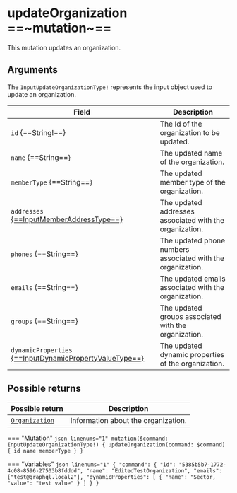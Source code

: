 # updateOrganization ==~mutation~==

This mutation updates an organization.

## Arguments

The `InputUpdateOrganizationType!` represents the input object used to update an organization.

| Field                                                                                                 | Description                                               |
|-------------------------------------------------------------------------------------------------------|-----------------------------------------------------------|
| `id` {==String!==}                                                                                    | The Id of the organization to be updated.                 |
| `name` {==String==}                                                                                   | The updated name of the organization.                     |
| `memberType` {==String==}                                                                             | The updated member type of the organization.              |
| `addresses` [{==InputMemberAddressType==}](../Objects/InputMemberAddressType.md)                      | The updated addresses associated with the organization.   |
| `phones` {==String==}                                                                                 | The updated phone numbers associated with the organization.|
| `emails` {==String==}                                                                                 | The updated emails associated with the organization.       |
| `groups` {==String==}                                                                                 | The updated groups associated with the organization.       |
| `dynamicProperties` [{==InputDynamicPropertyValueType==}](../Objects/InputDynamicPropertyValueType.md)| The updated dynamic properties of the organization.        |


## Possible returns

| Possible return                                          	| Description                         	|
|---------------------------------------------------------	|--------------------------------------	|
| [`Organization`](../Objects/OrganizationType.md)          | Information about the organization.  	|


=== "Mutation"
    ```json linenums="1"
    mutation($command: InputUpdateOrganizationType!) {
    updateOrganization(command: $command) {
        id
        name
        memberType
    }
    }
    ```

=== "Variables"
    ```json linenums="1"
    {
    "command": {
        "id": "5385b5b7-1772-4c08-8596-27503b8fdddd",
        "name": "EditedTestOrganization",
        "emails": ["test@graphql.local2"],
        "dynamicProperties": [
        {
            "name": "Sector,
            "value": "test value"
        }
        ]
    }
    }
    ```

